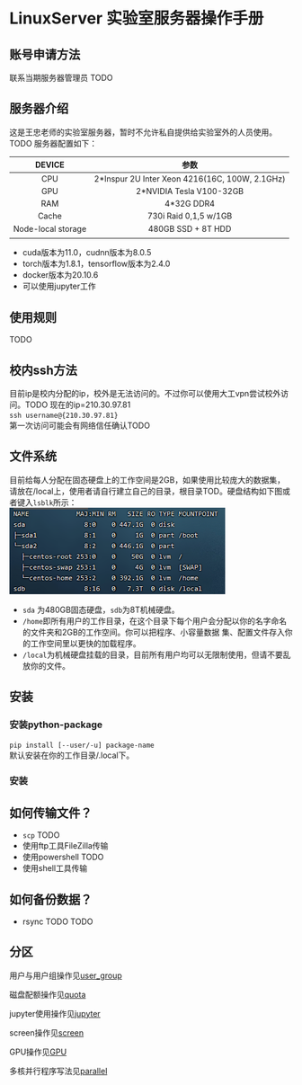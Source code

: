 # LinuxServer 实验室服务器操作手册

## 账号申请方法
联系当期服务器管理员
TODO

## 服务器介绍
这是王忠老师的实验室服务器，暂时不允许私自提供给实验室外的人员使用。TODO
服务器配置如下：

|        DEVICE      |                      参数                    |
|:------------------:|:--------------------------------------------:|
|         CPU        |2*Inspur 2U Inter Xeon 4216(16C, 100W, 2.1GHz)|
|         GPU        |            2*NVIDIA Tesla V100-32GB          |
|         RAM        |                   4*32G DDR4                 |
|        Cache       |              730i Raid 0,1,5 w/1GB           |
| Node-local storage |               480GB SSD + 8T HDD             |
|                    |                                              |

- cuda版本为11.0，cudnn版本为8.0.5
- torch版本为1.8.1，tensorflow版本为2.4.0
- docker版本为20.10.6
- 可以使用jupyter工作

## 使用规则
TODO

## 校内ssh方法
目前ip是校内分配的ip，校外是无法访问的。不过你可以使用大工vpn尝试校外访问。TODO
现在的ip=210.30.97.81  
`ssh username@{210.30.97.81}`  
第一次访问可能会有网络信任确认TODO

## 文件系统
目前给每人分配在固态硬盘上的工作空间是2GB，如果使用比较庞大的数据集，请放在/local上，使用者请自行建立自己的目录，根目录TOD。硬盘结构如下图或者键入`lsblk`所示：  
![image](/pics/01.png)  
- `sda` 为480GB固态硬盘，`sdb`为8T机械硬盘。
- `/home`即所有用户的工作目录，在这个目录下每个用户会分配以你的名字命名的文件夹和2GB的工作空间。你可以把程序、小容量数据
集、配置文件存入你的工作空间里以更快的加载程序。
- `/local`为机械硬盘挂载的目录，目前所有用户均可以无限制使用，但请不要乱放你的文件。

## 安装

### 安装python-package
`pip install [--user/-u] package-name`  
默认安装在你的工作目录/.local下。

### 安装

## 如何传输文件？
- `scp` TODO
- 使用ftp工具FileZilla传输
- 使用powershell TODO
- 使用shell工具传输

## 如何备份数据？
- rsync TODO
TODO

## 分区
用户与用户组操作见[user_group](https://github.com/wzhy2000/LinuxServer/tree/main/user_group)

磁盘配额操作见[quota](https://github.com/wzhy2000/LinuxServer/tree/main/quota)

jupyter使用操作见[jupyter](https://github.com/wzhy2000/LinuxServer/tree/main/jupyter)

screen操作见[screen](https://github.com/wzhy2000/LinuxServer/tree/main/screen)

GPU操作见[GPU](https://github.com/wzhy2000/LinuxServer/tree/main/GPU)

多核并行程序写法见[parallel](https://github.com/wzhy2000/LinuxServer/tree/main/parallel)
